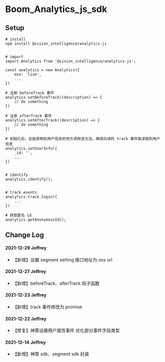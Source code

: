 # Boom_Analytics_js_sdk

## Setup

```
# install
npm install @vision_intelligence/analytics-js


# import
import Analytics from '@vision_intelligence/analytics-js';

const analytics = new Analytics({
    env: 'live',
    ...
})

# 注册 beforeTrack 事件
analytics.setBeforeTrack((description) => {
    // do something
})

# 注册 afterTrack 事件
analytics.setAfterTrack((description) => {
    // do something
})

# 初始化后，在能获取到用户信息的地方调用该方法，确保后续的 track 事件能读取到用户信息
analytics.setUserInfo({
    _id: '',
    ...
})


# identify
analytics.identify();


# track events
analytics.track.login({
    ...
})

# 获取匿名 id
analytics.getAnonymousId();

```

## Change Log

#### 2021-12-29 Jeffrey

-   【新增】设置 segment setting 接口地址为 oss url

#### 2021-12-27 Jeffrey

-   【新增】beforeTrack、afterTrack 钩子函数

#### 2021-12-23 Jeffrey

-   【新增】track 事件修改为 promise

#### 2021-12-22 Jeffrey

-   【修复】神策设置用户属性事件 优化部分事件字段类型

#### 2021-12-14 Jeffrey

-   【新增】神策 sdk、segment sdk 封装
